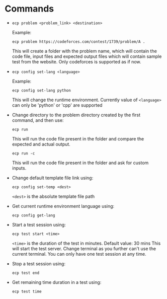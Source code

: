 # Commands

*   ```
    ecp problem <problem_link> <destination>
    ```
    Example: 
    ```
    ecp problem https://codeforces.com/contest/1739/problem/A .
    ```
    This will create a folder with the problem name, which will contain the code file, input files and expected output files which will contain sample test from the website.
    Only codeforces is supported as if now.

*   ```
    ecp config set-lang <language>
    ```
    Example: 
    ```
    ecp config set-lang python
    ```
    This will change the runtime environment. 
    Currently value of `<language>` can only be 'python' or 'cpp' are supported

*   Change directory to the problem directory created by the first command, and then use:
    ```
    ecp run
    ```
    This will run the code file present in the folder and compare the expected and actual output.
    
    ```
    ecp run -c
    ```
    This will run the code file present in the folder and ask for custom inputs.

*   Change default template file link using:
    ```
    ecp config set-temp <dest>
    ```
    `<dest>` is the absolute template file path

*   Get current runtime environment language using:
    ```
    ecp config get-lang
    ```

*   Start a test session using:
    ```
    ecp test start <time>
    ```        
    `<time>` is the duration of the test in minutes. Default value: 30 mins
    This will start the test server. Change terminal as you further can't use the current terminal.
    You can only have one test session at any time.

*   Stop a test session using: 
    ```
    ecp test end
    ```

*   Get remaining time duration in a test using: 
    ```
    ecp test time
    ```